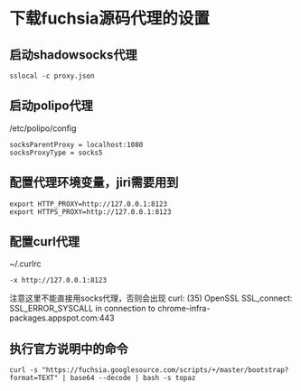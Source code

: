 # 下载fuchsia源码代理的设置

## 启动shadowsocks代理
```
sslocal -c proxy.json
```

## 启动polipo代理
/etc/polipo/config
```
socksParentProxy = localhost:1080
socksProxyType = socks5
```

## 配置代理环境变量，jiri需要用到
```
export HTTP_PROXY=http://127.0.0.1:8123
export HTTPS_PROXY=http://127.0.0.1:8123
```

## 配置curl代理
~/.curlrc
```
-x http://127.0.0.1:8123
```
注意这里不能直接用socks代理，否则会出现
curl: (35) OpenSSL SSL_connect: SSL_ERROR_SYSCALL in connection to chrome-infra-packages.appspot.com:443

## 执行官方说明中的命令
```
curl -s "https://fuchsia.googlesource.com/scripts/+/master/bootstrap?format=TEXT" | base64 --decode | bash -s topaz
```